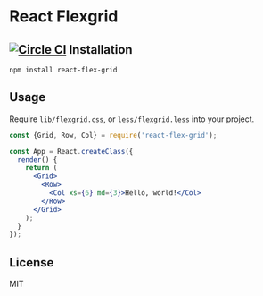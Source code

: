 React Flexgrid
==============

[![Circle CI](https://circleci.com/gh/roylee0704/react-flexbox-grid.svg?style=svg)](https://circleci.com/gh/roylee0704/react-flexbox-grid)
Installation
------------

```
npm install react-flex-grid
```

Usage
-----

Require `lib/flexgrid.css`, or `less/flexgrid.less` into your project.

```jsx
const {Grid, Row, Col} = require('react-flex-grid');

const App = React.createClass({
  render() {
    return (
      <Grid>
        <Row>
          <Col xs={6} md={3}>Hello, world!</Col>
        </Row>
      </Grid>
    );
  }
});
```

License
-------
MIT
